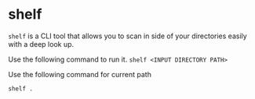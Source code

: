 # shelf
`shelf` is a CLI tool that allows you to scan in side of your directories easily with a deep look up.

Use the following command to run it.
`shelf <INPUT DIRECTORY PATH>`

Use the following command for current path

`shelf .`
